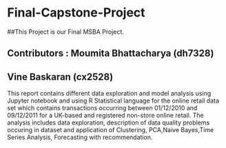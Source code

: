 # Final-Capstone-Project
##This Project is our Final MSBA Project.
## Contributors : Moumita Bhattacharya (dh7328)
##                    Vine Baskaran (cx2528)

This report contains different data exploration and model analysis using Jupyter notebook and using R Statistical language for the online retail data set which contains transactions occurring between 01/12/2010 and 09/12/2011 for a UK-based and registered non-store online retail. The analysis includes data exploration, description of data quality problems occuring in dataset and application of Clustering, PCA,Naive Bayes,Time Series Analysis, Forecasting with recommendation.
